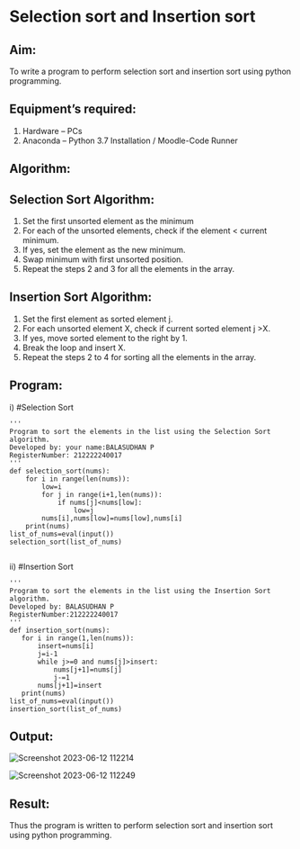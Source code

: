 # Selection sort and Insertion sort
## Aim:
To write a program to perform selection sort and insertion sort using python programming.
## Equipment’s required:
1.	Hardware – PCs
2.	Anaconda – Python 3.7 Installation / Moodle-Code Runner
## Algorithm:
## Selection Sort Algorithm:
1.	Set the first unsorted element as the minimum
2.	For each of the unsorted elements, check if the element < current minimum.
3.	If yes, set the element as the new minimum.
4.	Swap minimum with first unsorted position.
5.	Repeat the steps 2 and 3 for all the elements in the array.
## Insertion Sort Algorithm:
1.	Set the first element as sorted element j.
2.	For each unsorted element X, check if current sorted element j >X.
3.	If yes, move sorted element to the right by 1.
4.	Break the loop and insert X.
5.	Repeat the steps 2 to 4 for sorting all the elements in the array.
## Program:
i)	#Selection Sort
```
''' 
Program to sort the elements in the list using the Selection Sort algorithm.
Developed by: your name:BALASUDHAN P
RegisterNumber: 212222240017
'''
def selection_sort(nums):
    for i in range(len(nums)):
        low=i
        for j in range(i+1,len(nums)):
            if nums[j]<nums[low]:
                low=j
        nums[i],nums[low]=nums[low],nums[i]
    print(nums)
list_of_nums=eval(input())
selection_sort(list_of_nums)
    
```
ii)	#Insertion Sort
```
''' 
Program to sort the elements in the list using the Insertion Sort algorithm.
Developed by: BALASUDHAN P
RegisterNumber:212222240017
'''
def insertion_sort(nums):
   for i in range(1,len(nums)):
       insert=nums[i]
       j=i-1
       while j>=0 and nums[j]>insert:
           nums[j+1]=nums[j]
           j-=1
       nums[j+1]=insert
   print(nums)
list_of_nums=eval(input())
insertion_sort(list_of_nums)
```

## Output:
![Screenshot 2023-06-12 112214](https://github.com/BALASUDHAN18/Sorting-Algorithm/assets/118807740/2f025c8a-b673-48b4-a795-425858454057)

![Screenshot 2023-06-12 112249](https://github.com/BALASUDHAN18/Sorting-Algorithm/assets/118807740/e8f75be1-fea8-4184-9b37-906c82e3e01f)



## Result:
Thus the program is written to perform selection sort and insertion sort using python programming.
